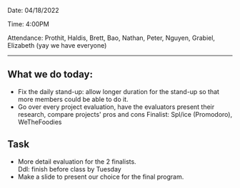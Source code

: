 
Date: 04/18/2022

Time: 4:00PM

Attendance: Prothit, Haldis, Brett, Bao, Nathan, Peter, Nguyen, Grabiel, Elizabeth (yay we have everyone)

---

## What we do today:

- Fix the daily stand-up: allow longer duration for the stand-up so that more members could be able to do it.
- Go over every project evaluation, have the evaluators present their research, compare projects' pros and cons
Finalist: Spl/ice (Promodoro), WeTheFoodies

## Task
- More detail evaluation for the 2 finalists.\
Ddl: finish before class by Tuesday
- Make a slide to present our choice for the final program.
